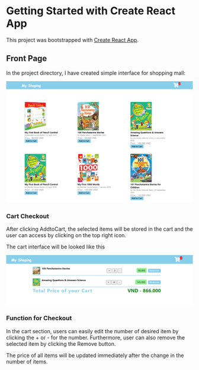 # Getting Started with Create React App

This project was bootstrapped with [Create React App](https://github.com/facebook/create-react-app).

## Front Page

In the project directory, I have created simple interface for shopping mall:

![FrontPage](https://github.com/thanhquangNg/shopping-cart/blob/master/image/frontpage.PNG)

### Cart Checkout

After clicking AddtoCart, the selected items will be stored in the cart and the user can access by clicking on the top right icon.

The cart interface will be looked like this

![Cart](https://github.com/thanhquangNg/shopping-cart/blob/master/image/cart.PNG)

### Function for Checkout

In the cart section, users can easily edit the number of desired item by clicking the + or - for the number. Furthermore, user can also remove the selected item by clicking the Remove button.

The price of all items will be updated immediately after the change in the number of items.